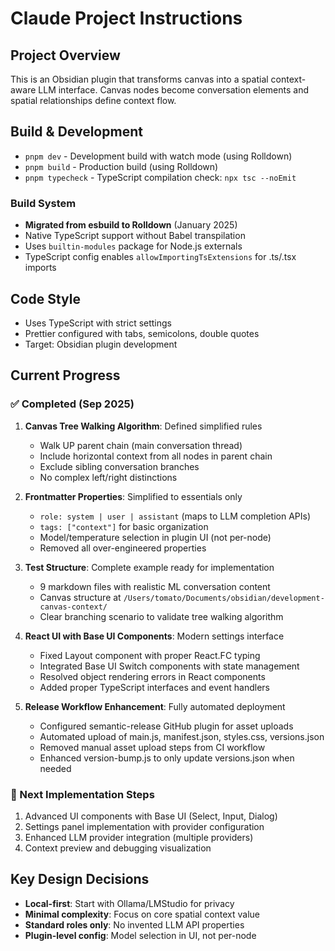 # Claude Project Instructions

## Project Overview
This is an Obsidian plugin that transforms canvas into a spatial context-aware LLM interface. Canvas nodes become conversation elements and spatial relationships define context flow.

## Build & Development
- `pnpm dev` - Development build with watch mode (using Rolldown)
- `pnpm build` - Production build (using Rolldown)
- `pnpm typecheck` - TypeScript compilation check: `npx tsc --noEmit`

### Build System
- **Migrated from esbuild to Rolldown** (January 2025)
- Native TypeScript support without Babel transpilation
- Uses `builtin-modules` package for Node.js externals
- TypeScript config enables `allowImportingTsExtensions` for .ts/.tsx imports

## Code Style
- Uses TypeScript with strict settings
- Prettier configured with tabs, semicolons, double quotes
- Target: Obsidian plugin development

## Current Progress

### ✅ Completed (Sep 2025)
1. **Canvas Tree Walking Algorithm**: Defined simplified rules
   - Walk UP parent chain (main conversation thread)
   - Include horizontal context from all nodes in parent chain
   - Exclude sibling conversation branches
   - No complex left/right distinctions

2. **Frontmatter Properties**: Simplified to essentials only
   - `role: system | user | assistant` (maps to LLM completion APIs)
   - `tags: ["context"]` for basic organization
   - Model/temperature selection in plugin UI (not per-node)
   - Removed all over-engineered properties

3. **Test Structure**: Complete example ready for implementation
   - 9 markdown files with realistic ML conversation content
   - Canvas structure at `/Users/tomato/Documents/obsidian/development-canvas-context/`
   - Clear branching scenario to validate tree walking algorithm

4. **React UI with Base UI Components**: Modern settings interface
   - Fixed Layout component with proper React.FC typing
   - Integrated Base UI Switch components with state management
   - Resolved object rendering errors in React components
   - Added proper TypeScript interfaces and event handlers

5. **Release Workflow Enhancement**: Fully automated deployment
   - Configured semantic-release GitHub plugin for asset uploads
   - Automated upload of main.js, manifest.json, styles.css, versions.json
   - Removed manual asset upload steps from CI workflow
   - Enhanced version-bump.js to only update versions.json when needed

### 🎯 Next Implementation Steps
1. Advanced UI components with Base UI (Select, Input, Dialog)
2. Settings panel implementation with provider configuration
3. Enhanced LLM provider integration (multiple providers)
4. Context preview and debugging visualization

## Key Design Decisions
- **Local-first**: Start with Ollama/LMStudio for privacy
- **Minimal complexity**: Focus on core spatial context value
- **Standard roles only**: No invented LLM API properties
- **Plugin-level config**: Model selection in UI, not per-node